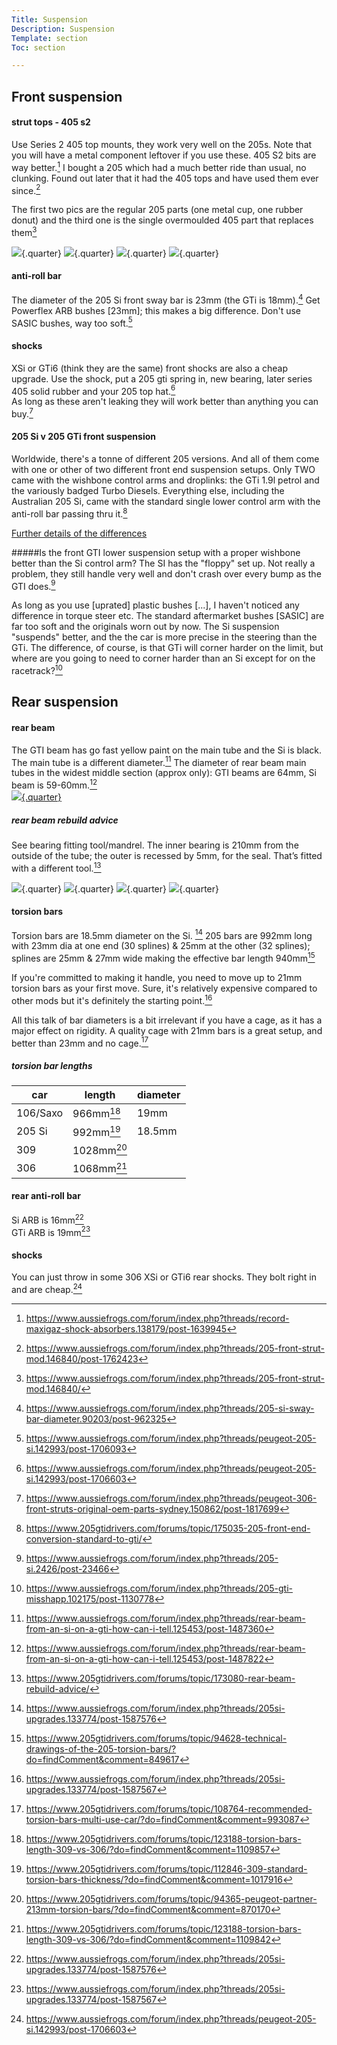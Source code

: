 ```yaml
---
Title: Suspension
Description: Suspension
Template: section
Toc: section

---
```


## Front suspension
#### strut tops - 405 s2
Use Series 2 405 top mounts, they work very well on the 205s. Note that you will have a metal component leftover if you use these. 405 S2 bits are way better.[^14] I bought a 205 which had a much better ride than usual, no clunking. Found out later that it had the 405 tops and have used them ever since.[^13]

The first two pics are the regular 205 parts (one metal cup, one rubber donut) and the third one is the single overmoulded 405 part that replaces them[^15]

![](%assets_url%/suspension/205-strut-top-1.jpg){.quarter}
![](%assets_url%/suspension/205-strut-top-2.jpg){.quarter}
![](%assets_url%/suspension/405-strut-top.jpg){.quarter}
![](%assets_url%/suspension/205-strut-top-assembly.png){.quarter}

#### anti-roll bar
The diameter of the 205 Si front sway bar is 23mm (the GTi is 18mm).[^5]  Get Powerflex ARB bushes [23mm]; this makes a big difference. Don't use SASIC bushes, way too soft.[^9]

#### shocks
XSi or GTi6 (think they are the same) front shocks are also a cheap upgrade. Use the shock, put a 205 gti spring in, new bearing, later series 405 solid rubber and your 205 top hat.[^6]   
As long as these aren't leaking they will work better than anything you can buy.[^22]   

#### 205 Si v 205 GTi front suspension
Worldwide, there's a tonne of different 205 versions. And all of them come with one or other of two different front end suspension setups. Only TWO came with the wishbone control arms and droplinks: the GTi 1.9l petrol and the variously badged Turbo Diesels. Everything else, including the Australian 205 Si, came with the standard single lower control arm with the anti-roll bar passing thru it.[^7]

[Further details of the differences](/suspension/gtivsi)

#####Is the front GTI lower suspension setup with a proper wishbone better than the Si control arm?
The SI has the "floppy" set up. Not really a problem, they still handle very well and don't crash over every bump as the GTI does.[^10]

As long as you use [uprated] plastic bushes [...], I haven't noticed any difference in torque steer etc.  The standard aftermarket bushes [SASIC] are far too soft and the originals worn out by now.  The Si suspension "suspends" better, and the the car is more precise in the steering than the GTi. The difference, of course, is that GTi will corner harder on the limit, but where are you going to need to corner harder than an Si except for on the racetrack?[^8]


## Rear suspension   
#### rear beam   
The GTI beam has go fast yellow paint on the main tube and the Si is black. The main tube is a different diameter.[^11]  The diameter of rear beam main tubes in the widest middle section (approx only):  GTI beams are 64mm, Si beam is 59-60mm.[^12]   
[![](%assets_url%/suspension/haynesmanual-rear-beam.jpg){.quarter}](%assets_url%/suspension/haynesmanual-rear-beam.jpg)   

##### rear beam rebuild advice
See bearing fitting tool/mandrel. The inner bearing is 210mm from the outside of the tube; the outer is recessed by 5mm,  for the seal. That’s fitted with a different tool.[^21]   

![](%assets_url%/suspension/bearing-removal-tool-diagram.png){.quarter}
![](%assets_url%/suspension/bearing-removal-tool-pic.jpg){.quarter}
![](%assets_url%/suspension/mandrel-diagram.png){.quarter}
![](%assets_url%/suspension/mandrel-pic1.jpg){.quarter}

#### torsion bars
Torsion bars are 18.5mm diameter on the Si. [^1] 205 bars are 992mm long with 23mm dia at one end (30 splines) & 25mm at the other (32 splines); splines are 25mm & 27mm wide making the effective bar length 940mm[^20]    

If you're committed to making it handle, you need to move up to 21mm torsion bars as your first move. Sure, it's relatively expensive compared to other mods but it's definitely the starting point.[^2]    

All this talk of bar diameters is a bit irrelevant if you have a cage, as it has a major effect on rigidity. A quality cage with 21mm bars is a great setup, and better than 23mm and no cage.[^4]


##### torsion bar lengths
car | length | diameter 
--|--|--
106/Saxo | 966mm[^16] | 19mm |
205 Si| 992mm[^17] | 18.5mm |
309 | 1028mm[^18] |   |
306 | 1068mm[^19] |   |

#### rear anti-roll bar
Si ARB is 16mm[^1]   
GTi ARB is 19mm[^2]   

#### shocks
You can just throw in some 306 XSi or GTi6 rear shocks. They bolt right in and are cheap.[^3]   

[^1]: https://www.aussiefrogs.com/forum/index.php?threads/205si-upgrades.133774/post-1587576
[^2]: https://www.aussiefrogs.com/forum/index.php?threads/205si-upgrades.133774/post-1587567
[^3]: https://www.aussiefrogs.com/forum/index.php?threads/peugeot-205-si.142993/post-1706603
[^4]: https://www.205gtidrivers.com/forums/topic/108764-recommended-torsion-bars-multi-use-car/?do=findComment&comment=993087
[^6]: https://www.aussiefrogs.com/forum/index.php?threads/peugeot-205-si.142993/post-1706603
[^5]: https://www.aussiefrogs.com/forum/index.php?threads/205-si-sway-bar-diameter.90203/post-962325
[^7]: https://www.205gtidrivers.com/forums/topic/175035-205-front-end-conversion-standard-to-gti/
[^8]: https://www.aussiefrogs.com/forum/index.php?threads/205-gti-misshapp.102175/post-1130778
[^9]: https://www.aussiefrogs.com/forum/index.php?threads/peugeot-205-si.142993/post-1706093
[^10]: https://www.aussiefrogs.com/forum/index.php?threads/205-si.2426/post-23466
[^11]: https://www.aussiefrogs.com/forum/index.php?threads/rear-beam-from-an-si-on-a-gti-how-can-i-tell.125453/post-1487360
[^12]: https://www.aussiefrogs.com/forum/index.php?threads/rear-beam-from-an-si-on-a-gti-how-can-i-tell.125453/post-1487822
[^13]: https://www.aussiefrogs.com/forum/index.php?threads/205-front-strut-mod.146840/post-1762423
[^14]: https://www.aussiefrogs.com/forum/index.php?threads/record-maxigaz-shock-absorbers.138179/post-1639945
[^15]: https://www.aussiefrogs.com/forum/index.php?threads/205-front-strut-mod.146840/
[^16]: https://www.205gtidrivers.com/forums/topic/123188-torsion-bars-length-309-vs-306/?do=findComment&comment=1109857
[^17]: https://www.205gtidrivers.com/forums/topic/112846-309-standard-torsion-bars-thickness/?do=findComment&comment=1017916
[^18]: https://www.205gtidrivers.com/forums/topic/94365-peugeot-partner-213mm-torsion-bars/?do=findComment&comment=870170
[^19]: https://www.205gtidrivers.com/forums/topic/123188-torsion-bars-length-309-vs-306/?do=findComment&comment=1109842
[^20]: https://www.205gtidrivers.com/forums/topic/94628-technical-drawings-of-the-205-torsion-bars/?do=findComment&comment=849617
[^21]: https://www.205gtidrivers.com/forums/topic/173080-rear-beam-rebuild-advice/
[^22]: https://www.aussiefrogs.com/forum/index.php?threads/peugeot-306-front-struts-original-oem-parts-sydney.150862/post-1817699
